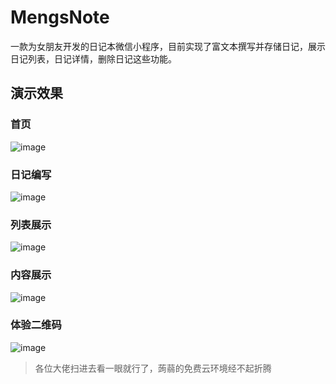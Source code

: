 # MengsNote 
一款为女朋友开发的日记本微信小程序，目前实现了富文本撰写并存储日记，展示日记列表，日记详情，删除日记这些功能。   
## 演示效果   
### 首页   
![image](https://gitee.com/liminghua/MengsNote/blob/master/image/sample/home.png)   
### 日记编写   
![image](https://gitee.com/liminghua/MengsNote/blob/master/image/sample/note.png)   
### 列表展示   
![image](https://gitee.com/liminghua/MengsNote/blob/master/image/sample/List.png)   
### 内容展示   
![image](https://gitee.com/liminghua/MengsNote/blob/master/image/sample/content.png)   
### 体验二维码   
![image](https://gitee.com/liminghua/MengsNote/blob/master/image/sample/gh_7481059f2a14_344.jpg)   
> 各位大佬扫进去看一眼就行了，蒟蒻的免费云环境经不起折腾 
